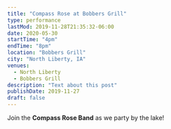 ```yaml
---
title: "Compass Rose at Bobbers Grill"
type: performance
lastMod: 2019-11-28T21:35:32-06:00
date: 2020-05-30
startTime: "4pm"
endTime: "8pm"
location: "Bobbers Grill"
city: "North Liberty, IA"
venues:
  - North Liberty
  - Bobbers Grill
description: "Text about this post"
publishDate: 2019-11-27
draft: false
---
```


Join the **Compass Rose Band** as we party by the lake!
